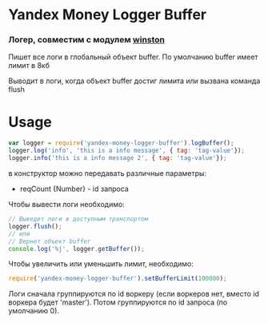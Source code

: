 Yandex Money Logger Buffer
========
### Логер, совместим с модулем [winston](https://github.com/flatiron/winston)

Пишет все логи в глобальный объект buffer.
По умолчанию buffer имеет лимит в 8кб

Выводит в логи, когда объект buffer достиг лимита или вызвана команда flush

Usage
=====

``` js
var logger = require('yandex-money-logger-buffer').logBuffer();
logger.log('info', 'this is a info message', { tag: 'tag-value'});
logger.info('this is a info message 2', { tag: 'tag-value'});
```

в конструктор можно передавать различные параметры:

 * reqCount {Number} - id запроса

Чтобы вывести логи необходимо:

``` js
// Выведет логи в доступным транспортом
logger.flush();
// или
// Вернет объект buffer
console.log('%j', logger.getBuffer());
```


Чтобы увеличить или уменьшить лимит, необходимо:

``` js
require('yandex-money-logger-buffer').setBufferLimit(100000);
```

Логи сначала группируются по id воркеру (если воркеров нет, вместо id воркера будет 'master').
Потом группируются по id запроса (по умолчанию 0).

